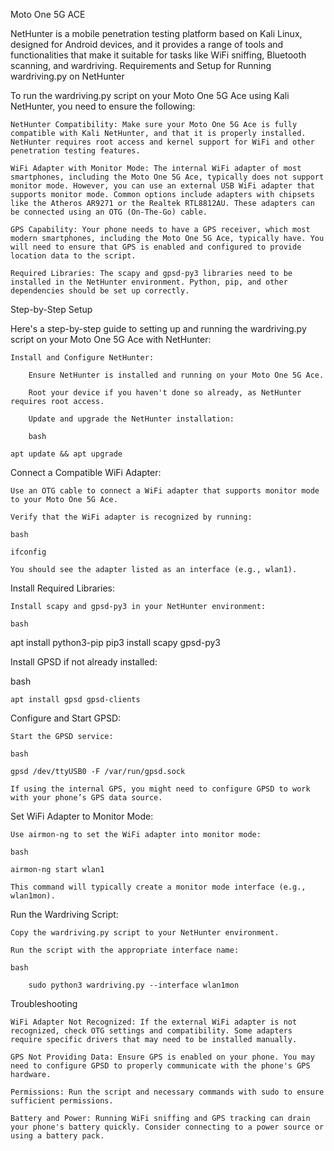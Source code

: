 Moto One 5G ACE

NetHunter is a mobile penetration testing platform based on Kali Linux, designed for Android devices, and it provides a range of tools and functionalities that make it suitable for tasks like WiFi sniffing, Bluetooth scanning, and wardriving.
Requirements and Setup for Running wardriving.py on NetHunter

To run the wardriving.py script on your Moto One 5G Ace using Kali NetHunter, you need to ensure the following:

    NetHunter Compatibility: Make sure your Moto One 5G Ace is fully compatible with Kali NetHunter, and that it is properly installed. NetHunter requires root access and kernel support for WiFi and other penetration testing features.

    WiFi Adapter with Monitor Mode: The internal WiFi adapter of most smartphones, including the Moto One 5G Ace, typically does not support monitor mode. However, you can use an external USB WiFi adapter that supports monitor mode. Common options include adapters with chipsets like the Atheros AR9271 or the Realtek RTL8812AU. These adapters can be connected using an OTG (On-The-Go) cable.

    GPS Capability: Your phone needs to have a GPS receiver, which most modern smartphones, including the Moto One 5G Ace, typically have. You will need to ensure that GPS is enabled and configured to provide location data to the script.

    Required Libraries: The scapy and gpsd-py3 libraries need to be installed in the NetHunter environment. Python, pip, and other dependencies should be set up correctly.

Step-by-Step Setup

Here's a step-by-step guide to setting up and running the wardriving.py script on your Moto One 5G Ace with NetHunter:

    Install and Configure NetHunter:

        Ensure NetHunter is installed and running on your Moto One 5G Ace.

        Root your device if you haven't done so already, as NetHunter requires root access.

        Update and upgrade the NetHunter installation:

        bash

    apt update && apt upgrade

Connect a Compatible WiFi Adapter:

    Use an OTG cable to connect a WiFi adapter that supports monitor mode to your Moto One 5G Ace.

    Verify that the WiFi adapter is recognized by running:

    bash

    ifconfig

    You should see the adapter listed as an interface (e.g., wlan1).

Install Required Libraries:

    Install scapy and gpsd-py3 in your NetHunter environment:

    bash

apt install python3-pip
pip3 install scapy gpsd-py3

Install GPSD if not already installed:

bash

    apt install gpsd gpsd-clients

Configure and Start GPSD:

    Start the GPSD service:

    bash

    gpsd /dev/ttyUSB0 -F /var/run/gpsd.sock

    If using the internal GPS, you might need to configure GPSD to work with your phone’s GPS data source.

Set WiFi Adapter to Monitor Mode:

    Use airmon-ng to set the WiFi adapter into monitor mode:

    bash

    airmon-ng start wlan1

    This command will typically create a monitor mode interface (e.g., wlan1mon).

Run the Wardriving Script:

    Copy the wardriving.py script to your NetHunter environment.

    Run the script with the appropriate interface name:

    bash

        sudo python3 wardriving.py --interface wlan1mon

Troubleshooting

    WiFi Adapter Not Recognized: If the external WiFi adapter is not recognized, check OTG settings and compatibility. Some adapters require specific drivers that may need to be installed manually.

    GPS Not Providing Data: Ensure GPS is enabled on your phone. You may need to configure GPSD to properly communicate with the phone's GPS hardware.

    Permissions: Run the script and necessary commands with sudo to ensure sufficient permissions.

    Battery and Power: Running WiFi sniffing and GPS tracking can drain your phone's battery quickly. Consider connecting to a power source or using a battery pack.

